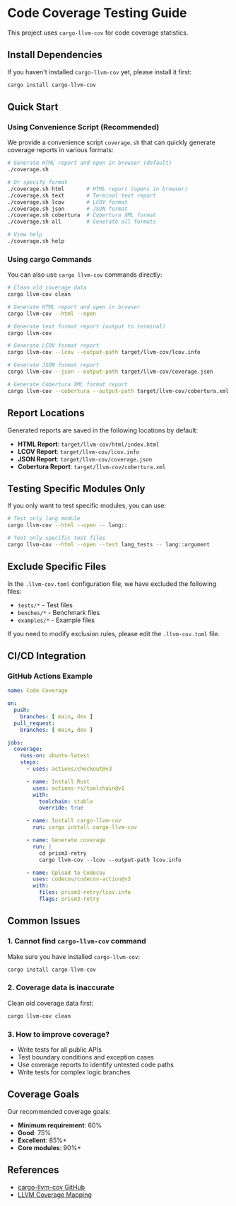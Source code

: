 # Code Coverage Testing Guide

This project uses `cargo-llvm-cov` for code coverage statistics.

## Install Dependencies

If you haven't installed `cargo-llvm-cov` yet, please install it first:

```bash
cargo install cargo-llvm-cov
```

## Quick Start

### Using Convenience Script (Recommended)

We provide a convenience script `coverage.sh` that can quickly generate coverage reports in various formats:

```bash
# Generate HTML report and open in browser (default)
./coverage.sh

# Or specify format
./coverage.sh html       # HTML report (opens in browser)
./coverage.sh text       # Terminal text report
./coverage.sh lcov       # LCOV format
./coverage.sh json       # JSON format
./coverage.sh cobertura  # Cobertura XML format
./coverage.sh all        # Generate all formats

# View help
./coverage.sh help
```

### Using cargo Commands

You can also use `cargo llvm-cov` commands directly:

```bash
# Clean old coverage data
cargo llvm-cov clean

# Generate HTML report and open in browser
cargo llvm-cov --html --open

# Generate text format report (output to terminal)
cargo llvm-cov

# Generate LCOV format report
cargo llvm-cov --lcov --output-path target/llvm-cov/lcov.info

# Generate JSON format report
cargo llvm-cov --json --output-path target/llvm-cov/coverage.json

# Generate Cobertura XML format report
cargo llvm-cov --cobertura --output-path target/llvm-cov/cobertura.xml
```

## Report Locations

Generated reports are saved in the following locations by default:

- **HTML Report**: `target/llvm-cov/html/index.html`
- **LCOV Report**: `target/llvm-cov/lcov.info`
- **JSON Report**: `target/llvm-cov/coverage.json`
- **Cobertura Report**: `target/llvm-cov/cobertura.xml`

## Testing Specific Modules Only

If you only want to test specific modules, you can use:

```bash
# Test only lang module
cargo llvm-cov --html --open -- lang::

# Test only specific test files
cargo llvm-cov --html --open --test lang_tests -- lang::argument
```

## Exclude Specific Files

In the `.llvm-cov.toml` configuration file, we have excluded the following files:

- `tests/*` - Test files
- `benches/*` - Benchmark files
- `examples/*` - Example files

If you need to modify exclusion rules, please edit the `.llvm-cov.toml` file.

## CI/CD Integration

### GitHub Actions Example

```yaml
name: Code Coverage

on:
  push:
    branches: [ main, dev ]
  pull_request:
    branches: [ main, dev ]

jobs:
  coverage:
    runs-on: ubuntu-latest
    steps:
      - uses: actions/checkout@v3

      - name: Install Rust
        uses: actions-rs/toolchain@v1
        with:
          toolchain: stable
          override: true

      - name: Install cargo-llvm-cov
        run: cargo install cargo-llvm-cov

      - name: Generate coverage
        run: |
          cd prism3-retry
          cargo llvm-cov --lcov --output-path lcov.info

      - name: Upload to Codecov
        uses: codecov/codecov-action@v3
        with:
          files: prism3-retry/lcov.info
          flags: prism3-retry
```

## Common Issues

### 1. Cannot find `cargo-llvm-cov` command

Make sure you have installed `cargo-llvm-cov`:

```bash
cargo install cargo-llvm-cov
```

### 2. Coverage data is inaccurate

Clean old coverage data first:

```bash
cargo llvm-cov clean
```

### 3. How to improve coverage?

- Write tests for all public APIs
- Test boundary conditions and exception cases
- Use coverage reports to identify untested code paths
- Write tests for complex logic branches

## Coverage Goals

Our recommended coverage goals:

- **Minimum requirement**: 60%
- **Good**: 75%
- **Excellent**: 85%+
- **Core modules**: 90%+

## References

- [cargo-llvm-cov GitHub](https://github.com/taiki-e/cargo-llvm-cov)
- [LLVM Coverage Mapping](https://llvm.org/docs/CoverageMappingFormat.html)
